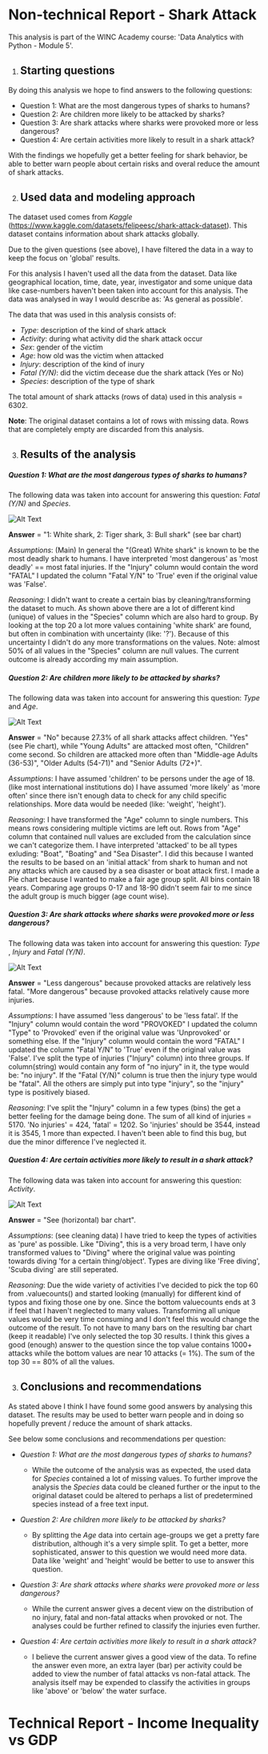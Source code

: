 <!-- (Non Technical) Report of assignment Module 5 - Shark Attack -->

# Non-technical Report - Shark Attack
This analysis is part of the WINC Academy course: 'Data Analytics with Python - Module 5'.

1. ## **Starting questions**
By doing this analysis we hope to find answers to the following questions:
- Question 1: What are the most dangerous types of sharks to humans?
- Question 2: Are children more likely to be attacked by sharks? 
- Question 3: Are shark attacks where sharks were provoked more or less dangerous?
- Question 4: Are certain activities more likely to result in a shark attack?

With the findings we hopefully get a better feeling for shark behavior, be able to better warn people about certain risks and overal reduce the amount of shark attacks.

2. ## **Used data and modeling approach**
The dataset used comes from _Kaggle_ (https://www.kaggle.com/datasets/felipeesc/shark-attack-dataset).
This dataset contains information about shark attacks globally. 

Due to the given questions (see above), I have filtered the data in a way to keep the focus on 'global' results.

For this analysis I haven't used all the data from the dataset. Data like geographical location, time, date, year, investigator and some unique data like case-numbers haven't been taken into account for this analysis. The data was analysed in way I would describe as: 'As general as possible'.

The data that was used in this analysis consists of:
- _Type_: 
description of the kind of shark attack
- _Activity_: 
during what activity did the shark attack occur 
- _Sex_:
gender of the victim
- _Age_:
how old was the victim when attacked
- _Injury_:
description of the kind of inury 
- _Fatal (Y/N)_:
did the victim decease due the shark attack (Yes or No) 
- _Species_:
description of the type of shark

The total amount of shark attacks (rows of data) used in this analysis = 6302.

**Note**: The original dataset contains a lot of rows with missing data. Rows that are completely empty are discarded from this analysis.


3. ## **Results of the analysis**

##### Question 1: What are the most dangerous types of sharks to humans?
The following data was taken into account for answering this question: _Fatal (Y/N)_ and  _Species_.

![Alt Text](/Exercises/Module7/3_reporting/images/Q1%20-%20Figure_1.png)

**Answer** =    "1: White shark, 2: Tiger shark, 3: Bull shark" (see bar chart)

_Assumptions_:  (Main) In general the "(Great) White shark" is known to be the most deadly shark to humans.
                I have interpreted 'most dangerous' as 'most deadly' == most fatal injuries.
                If the "Injury" column would contain the word "FATAL" I updated the column "Fatal Y/N" to 'True' even if 
                the original value was 'False'. 

_Reasoning_:    I didn't want to create a certain bias by cleaning/transforming the dataset to much. As shown above there are
                a lot of different kind (unique) of values in the "Species" column which are also hard to group. 
                By looking at the top 20 a lot more values containing 'white shark' are found, but often in combination with 
                uncertainty (like: '?'). Because of this uncertainty I didn't do any more transformations on the values.
                Note: almost 50% of all values in the "Species" column are null values. 
                The current outcome is already according my main assumption.


##### Question 2: Are children more likely to be attacked by sharks?
The following data was taken into account for answering this question: _Type_ and  _Age_.

![Alt Text](/Exercises/Module7/3_reporting/images/Q1%20-%20Figure_2.png)

**Answer** =    "No" because 27.3% of all shark attacks affect children.
                "Yes" (see Pie chart), while "Young Adults" are attacked most often, "Children" come second. So children are attacked
                more often than "Middle-age Adults (36-53)", "Older Adults (54-71)" and "Senior Adults (72+)".

_Assumptions_:  I have assumed 'children' to be persons under the age of 18. (like most international institutions do)
                I have assumed 'more likely' as 'more often' since there isn't enough data to check for any child specific 
                relationships. More data would be needed (like: 'weight', 'height').

_Reasoning_:    I have transformed the "Age" column to single numbers. This means rows considering multiple victims are left out.
                Rows from "Age" column that contained null values are excluded from the calculation since we can't categorize them.
                I have interpreted 'attacked' to be all types exluding: "Boat", "Boating" and "Sea Disaster". I did this because
                I wanted the results to be based on an 'initial attack' from shark to human and not any attacks which are caused by
                a sea disaster or boat attack first. 
                I made a Pie chart because I wanted to make a fair age group split. All bins contain 18 years. Comparing age groups
                0-17 and 18-90 didn't seem fair to me since the adult group is much bigger (age count wise).


##### Question 3: Are shark attacks where sharks were provoked more or less dangerous?
The following data was taken into account for answering this question: _Type_ , _Injury_ and  _Fatal (Y/N)_.

![Alt Text](/Exercises/Module7/3_reporting/images/Q1%20-%20Figure_3.png)

**Answer** =    "Less dangerous" because provoked attacks are relatively less fatal.
                "More dangerous" because provoked attacks relatively cause more injuries.

_Assumptions_:  I have assumed 'less dangerous' to be 'less fatal'. 
                If the "Injury" column would contain the word "PROVOKED" I updated the column "Type" to 'Provoked' even if 
                the original value was 'Unprovoked' or something else.
                If the "Injury" column would contain the word "FATAL" I updated the column "Fatal Y/N" to 'True' even if 
                the original value was 'False'.
                I've split the type of injuries ("Injury" column) into three groups. If column(string) would contain any form of 
                "no injury" in it, the type would be: "no injury". If the "Fatal (Y/N)" column is true then the injury type would 
                be "fatal". All the others are simply put into type "injury", so the "injury" type is positively biased.

_Reasoning_:    I've split the "Injury" column in a few types (bins) the get a better feeling for the damage being done.
                The sum of all kind of injuries = 5170. 'No injuries' = 424, 'fatal' = 1202. So 'injuries' should be 3544, instead it
                is 3545, 1 more than expected. I haven't been able to find this bug, but due the minor difference I've neglected it.


##### Question 4: Are certain activities more likely to result in a shark attack?
The following data was taken into account for answering this question: _Activity_.

![Alt Text](/Exercises/Module7/3_reporting/images/Q1%20-%20Figure_4.png)

**Answer** =    "See (horizontal) bar chart". 

_Assumptions_:  (see cleaning data) I have tried to keep the types of activities as 'pure' as possible. Like "Diving", this is a very
                broad term, I have only transformed values to "Diving" where the original value was pointing towards diving 'for a
                certain thing/object'. Types are diving like 'Free diving', 'Scuba diving' are still seperated.

_Reasoning_:    Due the wide variety of activities I've decided to pick the top 60 from .valuecounts() and started looking (manually)
                for different kind of typos and fixing those one by one. Since the bottom valuecounts ends at 3 if feel that I haven't
                neglected to many values. Transforming all unique values would be very time consuming and I don't feel this would 
                change the outcome of the result.
                To not have to many bars on the resulting bar chart (keep it readable) I've only selected the top 30 results. I think
                this gives a good (enough) answer to the question since the top value contains 1000+ attacks while the bottom values are 
                near 10 attacks (= 1%).
                The sum of the top 30 == 80% of all the values.


3. ## **Conclusions and recommendations**
As stated above I think I have found some good answers by analysing this dataset. The results may be used to better warn people and in doing so hopefully prevent / reduce the amount of shark attacks.

See below some conclusions and recommendations per question:

* _Question 1: What are the most dangerous types of sharks to humans?_
    * While the outcome of the analysis was as expected, the used data for _Species_ contained a lot of missing values.
    To further improve the analysis the _Species_ data could be cleaned further or the input to the original dataset could be altered to perhaps a list of predetermined species instead of a free text input.

* _Question 2: Are children more likely to be attacked by sharks?_ 
    * By splitting the _Age_ data into certain age-groups we get a pretty fare distribution, although it's a very simple split. To get a better, more sophisticated, answer to this question we would need more data. Data like 'weight' and 'height' would be better to use to answer this question.

* _Question 3: Are shark attacks where sharks were provoked more or less dangerous?_
    * While the current answer gives a decent view on the distribution of no injury, fatal and non-fatal attacks when provoked or not. The analyses could be further refined to classify the injuries even further. 

* _Question 4: Are certain activities more likely to result in a shark attack?_
    * I believe the current answer gives a good view of the data. To refine the answer even more, an extra layer (bar) per activity could be added to view the number of fatal attacks vs non-fatal attack. The analysis itself may be expended to classify the activities in groups like 'above' or 'below' the water surface. 



<!-- (Technical) Report of assignment Module 6 - Income Inequality vs GDP -->

# Technical Report - Income Inequality vs GDP